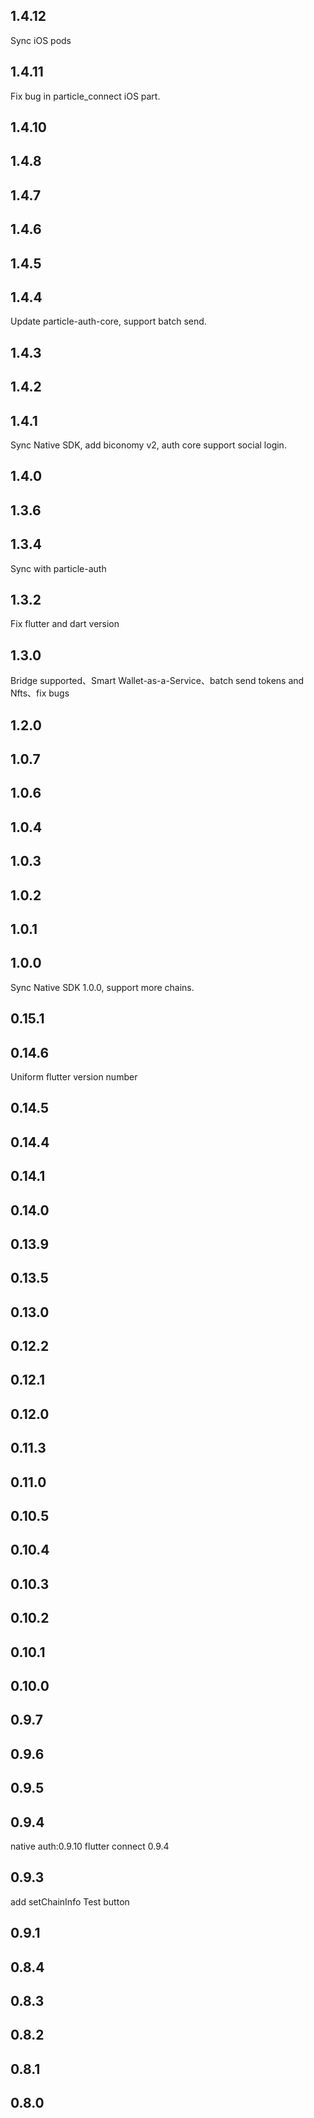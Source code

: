 ## 1.4.12
Sync iOS pods
## 1.4.11
Fix bug in particle_connect iOS part.
## 1.4.10

## 1.4.8
## 1.4.7
## 1.4.6
## 1.4.5
## 1.4.4
Update particle-auth-core, support batch send.
## 1.4.3
## 1.4.2
## 1.4.1
Sync Native SDK, add biconomy v2, auth core support social login.
## 1.4.0
## 1.3.6
## 1.3.4
Sync with particle-auth
## 1.3.2
Fix flutter and dart version
## 1.3.0
Bridge supported、Smart Wallet-as-a-Service、batch send tokens and Nfts、fix bugs
## 1.2.0
## 1.0.7
## 1.0.6
## 1.0.4
## 1.0.3
## 1.0.2
## 1.0.1
## 1.0.0
Sync Native SDK 1.0.0, support more chains.
## 0.15.1
## 0.14.6
Uniform flutter version number
## 0.14.5
## 0.14.4
## 0.14.1
## 0.14.0
## 0.13.9
## 0.13.5
## 0.13.0
## 0.12.2
## 0.12.1
## 0.12.0
## 0.11.3
## 0.11.0
## 0.10.5
## 0.10.4
## 0.10.3
## 0.10.2
## 0.10.1
## 0.10.0
## 0.9.7
## 0.9.6
## 0.9.5
## 0.9.4
native auth:0.9.10
flutter connect 0.9.4
## 0.9.3
add setChainInfo Test button
## 0.9.1
## 0.8.4
## 0.8.3

## 0.8.2

## 0.8.1

## 0.8.0


